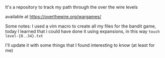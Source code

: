 It's a repository to track my path through the over the wire levels

available at https://overthewire.org/wargames/

Some notes:
I used a vim macro to create all my files for the bandit game, today I learned that i could have done it using expansions, in this way `touch level-{0..34}.txt`

I'll update it with some things that I found interesting to know (at least for me)
